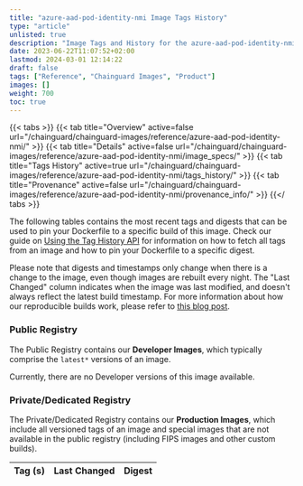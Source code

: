 ```yaml
---
title: "azure-aad-pod-identity-nmi Image Tags History"
type: "article"
unlisted: true
description: "Image Tags and History for the azure-aad-pod-identity-nmi Chainguard Image"
date: 2023-06-22T11:07:52+02:00
lastmod: 2024-03-01 12:14:22
draft: false
tags: ["Reference", "Chainguard Images", "Product"]
images: []
weight: 700
toc: true
---
```


{{< tabs >}}
{{< tab title="Overview" active=false url="/chainguard/chainguard-images/reference/azure-aad-pod-identity-nmi/" >}}
{{< tab title="Details" active=false url="/chainguard/chainguard-images/reference/azure-aad-pod-identity-nmi/image_specs/" >}}
{{< tab title="Tags History" active=true url="/chainguard/chainguard-images/reference/azure-aad-pod-identity-nmi/tags_history/" >}}
{{< tab title="Provenance" active=false url="/chainguard/chainguard-images/reference/azure-aad-pod-identity-nmi/provenance_info/" >}}
{{</ tabs >}}

The following tables contains the most recent tags and digests that can be used to pin your Dockerfile to a specific build of this image. Check our guide on [Using the Tag History API](/chainguard/chainguard-images/using-the-tag-history-api/) for information on how to fetch all tags from an image and how to pin your Dockerfile to a specific digest.

Please note that digests and timestamps only change when there is a change to the image, even though images are rebuilt every night. The "Last Changed" column indicates when the image was last modified, and doesn't always reflect the latest build timestamp. For more information about how our reproducible builds work, please refer to [this blog post](https://www.chainguard.dev/unchained/reproducing-chainguards-reproducible-image-builds).

### Public Registry
The Public Registry contains our **Developer Images**, which typically comprise the `latest*` versions of an image.

Currently, there are no Developer versions of this image available.

### Private/Dedicated Registry
The Private/Dedicated Registry contains our **Production Images**, which include all versioned tags of an image and special images that are not available in the public registry (including FIPS images and other custom builds).

| Tag (s) | Last Changed | Digest |
|---------|--------------|--------|

